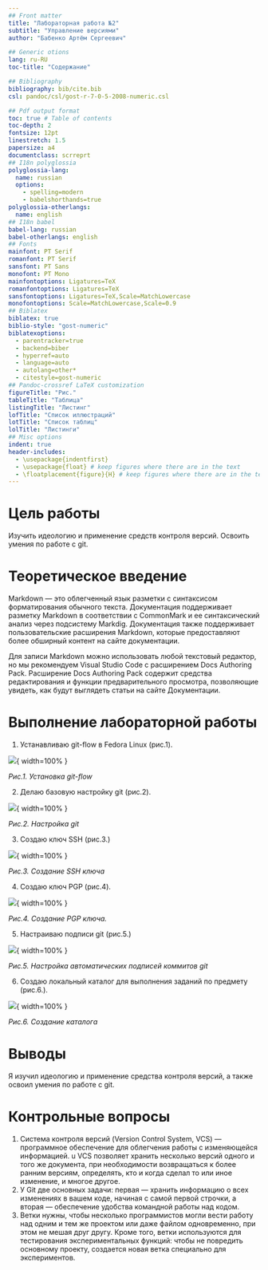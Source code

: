 ```yaml
---
## Front matter
title: "Лабораторная работа №2"
subtitle: "Управление версиями"
author: "Бабенко Артём Сергеевич"

## Generic otions
lang: ru-RU
toc-title: "Содержание"

## Bibliography
bibliography: bib/cite.bib
csl: pandoc/csl/gost-r-7-0-5-2008-numeric.csl

## Pdf output format
toc: true # Table of contents
toc-depth: 2
fontsize: 12pt
linestretch: 1.5
papersize: a4
documentclass: scrreprt
## I18n polyglossia
polyglossia-lang:
  name: russian
  options:
	- spelling=modern
	- babelshorthands=true
polyglossia-otherlangs:
  name: english
## I18n babel
babel-lang: russian
babel-otherlangs: english
## Fonts
mainfont: PT Serif
romanfont: PT Serif
sansfont: PT Sans
monofont: PT Mono
mainfontoptions: Ligatures=TeX
romanfontoptions: Ligatures=TeX
sansfontoptions: Ligatures=TeX,Scale=MatchLowercase
monofontoptions: Scale=MatchLowercase,Scale=0.9
## Biblatex
biblatex: true
biblio-style: "gost-numeric"
biblatexoptions:
  - parentracker=true
  - backend=biber
  - hyperref=auto
  - language=auto
  - autolang=other*
  - citestyle=gost-numeric
## Pandoc-crossref LaTeX customization
figureTitle: "Рис."
tableTitle: "Таблица"
listingTitle: "Листинг"
lofTitle: "Список иллюстраций"
lotTitle: "Список таблиц"
lolTitle: "Листинги"
## Misc options
indent: true
header-includes:
  - \usepackage{indentfirst}
  - \usepackage{float} # keep figures where there are in the text
  - \floatplacement{figure}{H} # keep figures where there are in the text
---
```


# Цель работы

Изучить идеологию и применение средств контроля версий. Освоить умения по работе с git.

# Теоретическое введение

Markdown — это облегченный язык разметки с синтаксисом форматирования обычного текста. Документация поддерживает разметку Markdown в соответствии с CommonMark и ее синтаксический анализ через подсистему Markdig. Документация также поддерживает пользовательские расширения Markdown, которые предоставляют более обширный контент на сайте документации.

Для записи Markdown можно использовать любой текстовый редактор, но мы рекомендуем Visual Studio Code с расширением Docs Authoring Pack. Расширение Docs Authoring Pack содержит средства редактирования и функции предварительного просмотра, позволяющие увидеть, как будут выглядеть статьи на сайте Документации.

# Выполнение лабораторной работы

1. Устанавливаю git-flow в Fedora Linux (рис.1).

![](image/1.png){ width=100% }

*Рис.1. Установка git-flow*
 
2. Делаю базовую настройку git (рис.2).

![](image/2.png){ width=100% }

*Рис.2. Настройка git*

3. Создаю ключ SSH (рис.3.)

![](image/3.png){ width=100% }

*Рис.3. Создание SSH ключа*

4.	Создаю ключ PGP (рис.4).

![](image/4.png){ width=100% }

*Рис.4. Создание PGP ключа.*

5.	Настраиваю подписи git (рис.5.)

![](image/5.png){ width=100% }

*Рис.5. Настройка автоматических подписей коммитов git*

6. Создаю локальный каталог для выполнения заданий по предмету (рис.6.).

![](image/6.png){ width=100% }

*Рис.6. Создание каталога*

# Выводы

Я изучил идеологию и применение средства контроля версий, а также освоил умения по работе с git.

# Контрольные вопросы

1. Система контроля версий (Version Control System, VCS) — программное обеспечение для облегчения работы с изменяющейся информацией. u VCS позволяет хранить несколько версий одного и того же документа, при необходимости возвращаться к более ранним версиям, определять, кто и когда сделал то или иное изменение, и многое другое.
6. У Git две основных задачи: первая — хранить информацию о всех изменениях в вашем коде, начиная с самой первой строчки, а вторая — обеспечение удобства командной работы над кодом.
9. Ветки нужны, чтобы несколько программистов могли вести работу над одним и тем же проектом или даже файлом одновременно, при этом не мешая друг другу. Кроме того, ветки используются для тестирования экспериментальных функций: чтобы не повредить основному проекту, создается новая ветка специально для экспериментов.